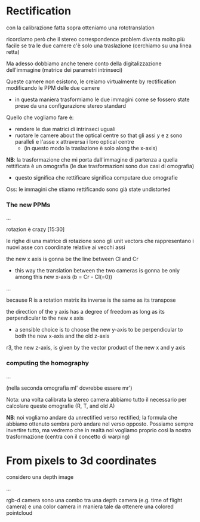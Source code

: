 
# Rectification

con la calibrazione fatta sopra otteniamo una rototranslation

ricordiamo però che il stereo correspondence problem diventa molto più facile se tra le due camere c'è solo una traslazione (cerchiamo su una linea retta)

Ma adesso dobbiamo anche tenere conto della digitalizzazione dell'immagine (matrice dei parametri intrinseci)

Queste camere non esistono, le creiamo virtualmente by rectification modificando le PPM delle due camere

- in questa maniera trasformiamo le due immagini come se fossero state prese da una configurazione stereo standard

Quello che vogliamo fare è:

- rendere le due matrici di intrinseci uguali
- ruotare le camere about the optical centre so that gli assi y e z sono paralleli e l'asse x attraversa i loro optical centre
  - (in questo modo la traslazione è solo along the x-axis)

**NB**: la trasformazione che mi porta dall'immagine di partenza a quella rettificata è un omografia (le due trasformazioni sono due casi di omografia)

- questo significa che rettificare significa computare due omografie

Oss: le immagini che stiamo rettificando sono già state undistorted

### The new PPMs

...

rotazion è crazy [15:30]

le righe di una matrice di rotazione sono gli unit vectors che rappresentano i nuovi asse con coordinate relative ai vecchi assi

the new x axis is gonna be the line between Cl and Cr

- this way the translation between the two cameras is gonna be only among this new x-axis (b = Cr - Cl(=0))

...

because R is a rotation matrix its inverse is the same as its transpose

the direction of the y axis has a degree of freedom as long as its perpendicular to the new x axis

- a sensible choice is to choose the new y-axis to be perpendicular to both the new x-axis and the old z-axis

r3, the new z-axis, is given by the vector product of the new x and y axis

### computing the homography

...

(nella seconda omografia ml' dovrebbe essere mr')

Nota: una volta calibrata la stereo camera abbiamo tutto il necessario per calcolare queste omografie (R, T, and old A)

**NB**: noi vogliamo andare da unrectified verso rectified; la formula che abbiamo ottenuto sembra però andare nel verso opposto. Possiamo sempre invertire tutto, ma vedremo che in realtà noi vogliamo proprio così la nostra trasformazione (centra con il concetto di warping)

# From pixels to 3d coordinates

considero una depth image

...

rgb-d camera sono una combo tra una depth camera (e.g. time of flight camera) e una color camera in maniera tale da ottenere una colored pointcloud
